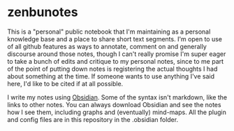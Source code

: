 # zenbunotes
This is a "personal" public notebook that I'm maintaining as a personal knowledge base and a place to share short text segments. I'm open to use of all github features as ways to annotate, comment on and generally discourse around those notes, though I can't really promise I'm super eager to take a bunch of edits and critique to my personal notes, since to me part of the point of putting down notes is registering the actual thoughts I had about something at the time. If someone wants to use anything I've said here, I'd like to be cited if at all possible.

I write my notes using [Obsidian](https://obsidian.md/). Some of the syntax isn't markdown, like the links to other notes. You can always download Obsidian and see the notes how I see them, including graphs and (eventually) mind-maps. All the plugin and config files are in this repository in the .obsidian folder. 
